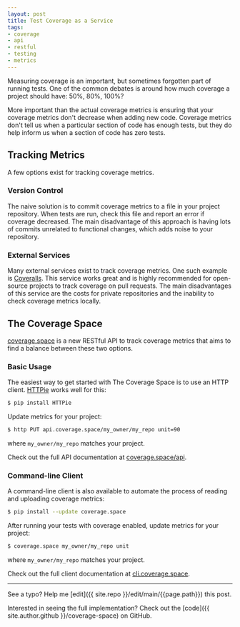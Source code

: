 ```yaml
---
layout: post
title: Test Coverage as a Service
tags:
- coverage
- api
- restful
- testing
- metrics
---
```


Measuring coverage is an important, but sometimes forgotten part of running tests. One of the common debates is around how much coverage a project should have: 50%, 80%, 100%?

More important than the actual coverage metrics is ensuring that your coverage metrics don't decrease when adding new code. Coverage metrics don't tell us when a particular section of code has enough tests, but they do help inform us when a section of code has zero tests.

## Tracking Metrics

A few options exist for tracking coverage metrics.

### Version Control

The naive solution is to commit coverage metrics to a file in your project repository. When tests are run, check this file and report an error if coverage decreased. The main disadvantage of this approach is having lots of commits unrelated to functional changes, which adds noise to your repository.

### External Services

Many external services exist to track coverage metrics. One such example is [Coveralls](https://coveralls.io/). This service works great and is highly recommended for open-source projects to track coverage on pull requests. The main disadvantages of this service are the costs for private repositories and the inability to check coverage metrics locally.

## The Coverage Space

[coverage.space](https://coverage.space) is a new RESTful API to track coverage metrics that aims to find a balance between these two options.

### Basic Usage

The easiest way to get started with The Coverage Space is to use an HTTP client. [HTTPie](https://github.com/jkbrzt/httpie) works well for this:

```sh
$ pip install HTTPie
```

Update metrics for your project:

```sh
$ http PUT api.coverage.space/my_owner/my_repo unit=90
```

where `my_owner/my_repo` matches your project.

Check out the full API documentation at [coverage.space/api](https://coverage.space/api/).

### Command-line Client

A command-line client is also available to automate the process of reading and uploading coverage metrics:

```sh
$ pip install --update coverage.space
```

After running your tests with coverage enabled, update metrics for your project:

```sh
$ coverage.space my_owner/my_repo unit
```

where `my_owner/my_repo` matches your project.

Check out the full client documentation at [cli.coverage.space](https://cli.coverage.space).

-----

See a typo? Help me [edit]({{ site.repo }}/edit/main/{{page.path}}) this post.

Interested in seeing the full implementation? Check out the [code]({{ site.author.github }}/coverage-space) on GitHub.

